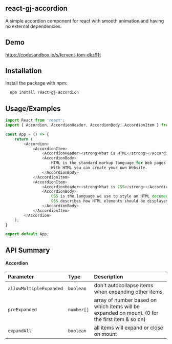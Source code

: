 ## react-gj-accordion

A simple accordion component for react with smooth animation and having no external dependencies.

## Demo

https://codesandbox.io/s/fervent-tom-dkz91t


## Installation

Install the package with npm:

```bash
  npm install react-gj-accordion
```

## Usage/Examples

```javascript
import React from 'react';
import { Accordion, AccordionHeader, AccordionBody, AccordionItem } from "react-gj-accordion";

const App = () => {
    return (
        <Accordion>
            <AccordionItem>
                <AccordionHeader><strong>What is HTML</strong></AccordionHeader>
                <AccordionBody>
                    HTML is the standard markup language for Web pages.
                    With HTML you can create your own Website.                   
                </AccordionBody>
            </AccordionItem>
            <AccordionItem>
                <AccordionHeader><strong>What is CSS</strong></AccordionHeader>
                <AccordionBody>
                    CSS is the language we use to style an HTML document.
                    CSS describes how HTML elements should be displayed.                   
                </AccordionBody>
            </AccordionItem>
        </Accordion>
    );
}

export default App;

```
## API Summary

#### Accordion

| Parameter | Type     | Description                |
| :-------- | :------- | :------------------------- |
| `allowMultipleExpanded` | `boolean` | don't autocollapse items when expanding other items. |
| `preExpanded` | `number[]` | array of number based on which items will be expanded on mount. (0 for the first item & so on) |
| `expandAll` | `boolean` | all items will expand or close on mount |


